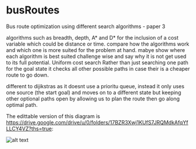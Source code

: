 # busRoutes

Bus route optimization using different search algorithms - paper 3

algorithms such as breadth, depth, A* and D* for the inclusion of a cost variable which could be distance or time.
compare how the algorithms work and which one is more suited for the problem at hand.
mabye show where each algorithm is best suited challenge wise and say why it is not get used to its full potential.
Uniform cost search Rather than just searching one path for the goal state it checks all other possible paths in case their is a cheaper route to go down.

different to dijikstras as it doesnt use a prioritu queue, instead it only uses one source (the start goal) and moves on to a different state but keeping other optional paths open by allowing us to plan the route then go along optimal path.

The edittable version of this diagram is https://drive.google.com/drive/u/0/folders/17BZR3Xwj1KUfS7JRQMdkAfqYfLLCY4VZ?ths=true: 

![alt text](https://github.com/unitier3/busRoutes/blob/master/images/busRoutes.png)